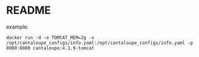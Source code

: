 # README

example:
```
docker run -d -e TOMCAT_MEM=2g -v /opt/cantaloupe_configs/info.yaml:/opt/cantaloupe_configs/info.yaml -p 8080:8080 cantaloupe:4.1.9-tomcat
```
